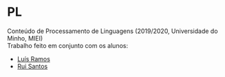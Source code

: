 # PL
Conteúdo de Processamento de Linguagens (2019/2020, Universidade do Minho, MIEI) <br/>
Trabalho feito em conjunto com os alunos: <br/>
- [Luís Ramos](https://github.com/LuisRamos99) <br/>
- [Rui Santos](https://github.com/Santos-Rui)